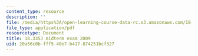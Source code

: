 ```yaml
---
content_type: resource
description: ''
file: /media/https%3A/open-learning-course-data-rc.s3.amazonaws.com/18-335j-introduction-to-numerical-methods-spring-2019/20a56c0bfff540e7b417874251bcf327_MIT18_335JS19_exam09.pdf
file_type: application/pdf
resourcetype: Document
title: 18.335J midterm exam 2009
uid: 20a56c0b-fff5-40e7-b417-874251bcf327
---
```


